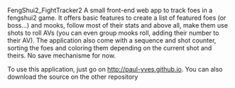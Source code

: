 FengShui2_FightTracker2
A small front-end web app to track foes in a fengshui2 game. It offers basic features to create a list of featured foes (or boss...) and mooks, follow most of their stats and above all, make them use shots to roll AVs (you can even group mooks roll, adding their number to their AV). The application also come with a sequence and shot counter, sorting the foes and coloring them depending on the current shot and theirs. No save mechanisme for now.

To use this application, just go on http://paul-yves.github.io. You can also download the source on the other repository
